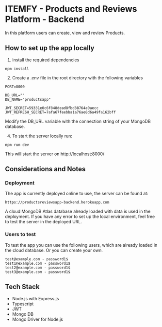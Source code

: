 # ITEMFY - Products and Reviews Platform - Backend

In this platform users can create, view and review Products.

## How to set up the app locally

1.  Install the required dependencies

```
npm install
```

2.  Create a .env file in the root directory with the following variables

```
PORT=8000

DB_URL=""
DB_NAME="productsapp"

JWT_SECRET=59331e0c6f848dead8fbd38764a0aecc
JWT_REFRESH_SECRET=7afa67feebba1a76ae8d6a49fa162bff
```

Modify the DB_URL variable with the connection string of your MongoDB database.

4. To start the server locally run:

```
npm run dev
```

This will start the server on http://localhost:8000/

## Considerations and Notes

### Deployment

The app is currently deployed online to use, the server can be found at:

```
https://productsreviewsapp-backend.herokuapp.com
```

A cloud MongoDB Atlas database already loaded with data is used in the deployment.
If you have any error to set up the local environment, feel free to test the server in the deployed URL.

### Users to test

To test the app you can use the following  users, which are already loaded in the cloud database. Or you can create your own.

```
test@example.com - password1$
test1@example.com - password1$
test2@example.com - password1$
test3@example.com - password1$
```

## Tech Stack

- Node.js with Express.js
- Typescript
- JWT
- Mongo DB
- Mongo Driver for Node.js
